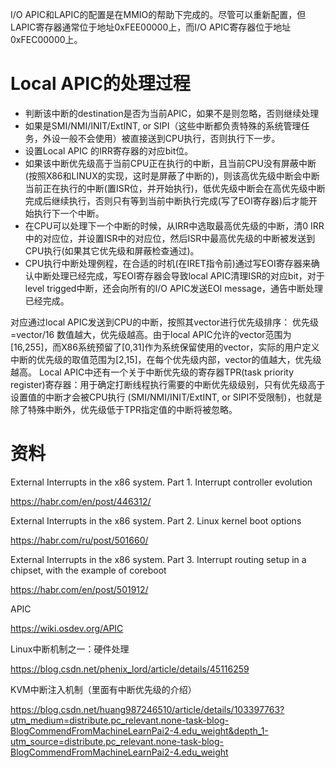 I/O APIC和LAPIC的配置是在MMIO的帮助下完成的。尽管可以重新配置，但LAPIC寄存器通常位于地址0xFEE00000上，而I/O APIC寄存器位于地址0xFEС00000上。

# Local APIC的处理过程

- 判断该中断的destination是否为当前APIC，如果不是则忽略，否则继续处理
- 如果是SMI/NMI/INIT/ExtINT, or SIPI（这些中断都负责特殊的系统管理任务，外设一般不会使用）被直接送到CPU执行，否则执行下一步。
- 设置Local APIC 的IRR寄存器的对应bit位。
- 如果该中断优先级高于当前CPU正在执行的中断，且当前CPU没有屏蔽中断(按照X86和LINUX的实现，这时是屏蔽了中断的)，则该高优先级中断会中断当前正在执行的中断(置ISR位，并开始执行)，低优先级中断会在高优先级中断完成后继续执行，否则只有等到当前中断执行完成(写了EOI寄存器)后才能开始执行下一个中断。
- 在CPU可以处理下一个中断的时候，从IRR中选取最高优先级的中断，清0 IRR中的对应位，并设置ISR中的对应位，然后ISR中最高优先级的中断被发送到CPU执行(如果其它优先级和屏蔽检查通过)。
-  CPU执行中断处理例程，在合适的时机(在IRET指令前)通过写EOI寄存器来确认中断处理已经完成，写EOI寄存器会导致local APIC清理ISR的对应bit，对于level trigged中断，还会向所有的I/O APIC发送EOI message，通告中断处理已经完成。

对应通过local APIC发送到CPU的中断，按照其vector进行优先级排序：
优先级=vector/16
数值越大，优先级越高。由于local APIC允许的vector范围为[16,255]，而X86系统预留了[0,31]作为系统保留使用的vector，实际的用户定义中断的优先级的取值范围为[2,15]，在每个优先级内部，vector的值越大，优先级越高。
Local APIC中还有一个关于中断优先级的寄存器TPR(task priority register)寄存器：用于确定打断线程执行需要的中断优先级级别，只有优先级高于设置值的中断才会被CPU执行 (SMI/NMI/INIT/ExtINT, or SIPI不受限制)，也就是除了特殊中断外，优先级低于TPR指定值的中断将被忽略。


# 资料

External Interrupts in the x86 system. Part 1. Interrupt controller evolution

https://habr.com/en/post/446312/


External Interrupts in the x86 system. Part 2. Linux kernel boot options

https://habr.com/ru/post/501660/

External Interrupts in the x86 system. Part 3. Interrupt routing setup in a chipset, with the example of coreboot

https://habr.com/en/post/501912/

APIC

https://wiki.osdev.org/APIC

Linux中断机制之一：硬件处理

https://blog.csdn.net/phenix_lord/article/details/45116259

KVM中断注入机制（里面有中断优先级的介绍）

https://blog.csdn.net/huang987246510/article/details/103397763?utm_medium=distribute.pc_relevant.none-task-blog-BlogCommendFromMachineLearnPai2-4.edu_weight&depth_1-utm_source=distribute.pc_relevant.none-task-blog-BlogCommendFromMachineLearnPai2-4.edu_weight